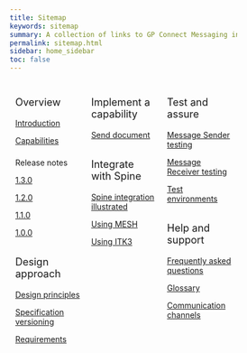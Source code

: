 ```yaml
---
title: Sitemap
keywords: sitemap
summary: A collection of links to GP Connect Messaging information
permalink: sitemap.html
sidebar: home_sidebar
toc: false
---
```

<style>
* {
  box-sizing: border-box;
}

/* Create three equal columns that floats next to each other */
.column {
  float: left;
  width: 33.33%;
  padding: 10px;

}

/* Clear floats after the columns */
.row:after {
  content: "";
  display: table;
  clear: both;
}
</style>

<div class="row">
  <div class="column">
   <p style="font-size:18px">Overview</p>
    	<p><a href="index.html">Introduction</a></p>
    	<p><a href="overview_priority_capabilities.html">Capabilities</a></p>
	<p style="padding-top:8px">Release notes</p>
    	<p><a href="overview_release_notes_1_3_0.html">1.3.0</a></p>
    	<p><a href="overview_release_notes_1_2_0.html">1.2.0</a></p>
    	<p><a href="overview_release_notes_1_1_0.html">1.1.0</a></p>
    	<p><a href="overview_release_notes_1_0_0.html">1.0.0</a></p>      
    <p style="font-size:18px; padding-top:15px">Design approach</p>
    	<p><a href="design_principles.html">Design principles</a></p>
	<p><a href="design_product_versioning.html.html">Specification versioning</a></p>
	<p><a href="design_requirements.html">Requirements</a></p>
  </div>
  <div class="column">
    <p style="font-size:18px">Implement a capability</p>
    	<p><a href="senddocument.html">Send document</a></p>
    <p style="font-size:18px; padding-top:15px">Integrate with Spine</p>
    	<p><a href="integration_illustrated.html">Spine integration illustrated</a></p>
	<p><a href="integration_mesh.html">Using MESH</a></p>
	<p><a href="integration_itk3.html">Using ITK3</a></p>	
  </div>
  <div class="column">
    <p style="font-size:18px">Test and assure</p>
    	<p><a href="testing_sender.html">Message Sender testing</a></p>
	<p><a href="testing_receiver.html">Message Receiver testing</a></p>
	<p><a href="testing_environments.html">Test environments</a></p>
    <p style="font-size:18px; padding-top:15px">Help and support</p>
    	<p><a href="support_faq.html">Frequently asked questions</a></p>
    	<p><a href="overview_glossary.html">Glossary</a></p>
    	<p><a href="support_communications.html">Communication channels</a></p>
  </div>
</div>
